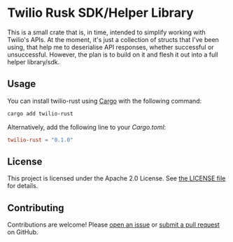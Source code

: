 <!-- markdownlint-disable line_length -->
# Twilio Rusk SDK/Helper Library

This is a small crate that is, in time, intended to simplify working with Twilio's APIs.
At the moment, it's just a collection of structs that I've been using, that help me to deserialise API responses, whether successful or unsuccessful.
However, the plan is to build on it and flesh it out into a full helper library/sdk.

## Usage

You can install twilio-rust using [Cargo][cargo] with the following command:

```bash
cargo add twilio-rust
```

Alternatively, add the following line to your *Cargo.toml*:

```toml
twilio-rust = "0.1.0"
```

## License

This project is licensed under the Apache 2.0 License.
See [the LICENSE file](./LICENSE) for details.

## Contributing

Contributions are welcome!
Please [open an issue][open-an-issue] or [submit a pull request][submit-a-pull-request] on GitHub.

<!-- Page links -->
[cargo]: https://doc.rust-lang.org/cargo/index.html
[open-an-issue]: https://github.com/settermjd/twilio-rust/issues/new/choose
[submit-a-pull-request]: https://github.com/settermjd/twilio-rust/compare
<!-- markdownlint-enable line_length -->